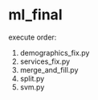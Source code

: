 # ml_final

execute order:
  1. demographics_fix.py
  2. services_fix.py
  3. merge_and_fill.py
  4. split.py
  5. svm.py
